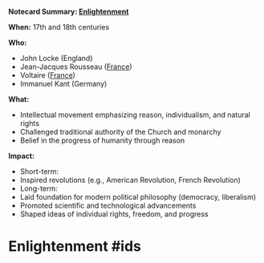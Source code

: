 **Notecard Summary: [Enlightenment](./../enlightenment/)**

**When:** 17th and 18th centuries

**Who:**
* John Locke (England)
* Jean-Jacques Rousseau ([France](./../france/))
* Voltaire ([France](./../france/))
* Immanuel Kant (Germany)

**What:**
* Intellectual movement emphasizing reason, individualism, and natural rights
* Challenged traditional authority of the Church and monarchy
* Belief in the progress of humanity through reason

**Impact:**
* Short-term:
 * Inspired revolutions (e.g., American Revolution, French Revolution)
* Long-term:
 * Laid foundation for modern political philosophy (democracy, liberalism)
 * Promoted scientific and technological advancements
 * Shaped ideas of individual rights, freedom, and progress
# Enlightenment #ids